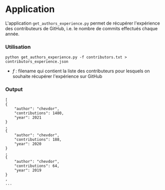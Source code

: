 # Application

L'application `get_authors_experience.py` permet de récupérer l'expérience des contributeurs de GitHub, i.e. le nombre de commits effectués chaque année.

### Utilisation

```
python get_authors_experience.py -f contributors.txt > contributors_experience.json
```

 * *f* : filename qui contient la liste des contributeurs pour lesquels on souhaite récupérer l'expérience sur GitHub

### Output

```
[
{
    "author": "chevdor",
    "contributions": 1480,
    "year": 2021
}
,
{
    "author": "chevdor",
    "contributions": 188,
    "year": 2020
}
,
{
    "author": "chevdor",
    "contributions": 64,
    "year": 2019
}
,
...
```